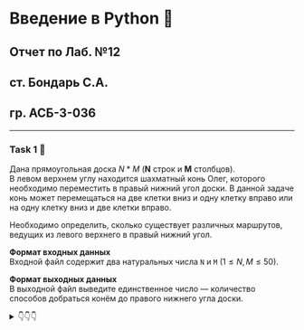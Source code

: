# Введение в Python 🐍

## Отчет по Лаб. №12
## ст. Бондарь С.А.
## гр. АСБ-3-036

------------

### Task 1 🐍

Дана прямоугольная доска $N*M$ (**N** строк и **M** столбцов).  
В левом верхнем углу находится шахматный конь Олег, которого необходимо переместить в правый нижний угол доски. 
В данной задаче конь может перемещаться на две клетки вниз и одну клетку вправо или на одну клетку вниз и две клетки вправо.

Необходимо определить, сколько существует различных маршрутов, ведущих из левого верхнего в правый нижний угол.

**Формат входных данных**  
Входной файл содержит два натуральных числа `N` и `M` $(1 \leq N, M \leq 50)$.

**Формат выходных данных**  
В выходной файл выведите единственное число — количество способов добраться конём до правого нижнего угла доски.

<details>
<summary>👇👇👇</summary>

```python
import math

def count_ways(n, m):
    daR3_Bo_n1 = [[0]*m for _ in range(n)]
    B_S_A = [(2, 1), (1, 2)]  # возможные ходы коня

    daR3_Bo_n1[0][0] = 1  # начальная позиция

    for i in range(n):
        for j in range(m):
            for dx, dy in B_S_A:
                x, y = i - dx, j - dy
                if 0 <= x < n and 0 <= y < m:
                    daR3_Bo_n1[i][j] += daR3_Bo_n1[x][y]

    return daR3_Bo_n1[-1][-1]  # правый нижний угол доски

if __name__ == '__main__':
    n, m = map(int, input().split())
    print(count_ways(n, m))
```

![alt](imgs/1.png)

------------

### Task 2 🐍

Олег очень любит занятия по программированию в университете. 
А еще больше он любит узнавать новые алгоритмы и структуры данных.
Для того, чтобы ему не было скучно на очередном занятии, преподаватель предложил придумать способ поиска медианы для последовательности 
**X** из **n** элементов.
Олег быстро нашел в сети нужный алгоритм и отчитался перед учителем. Тогда тот предложил усложнённую версию задачи: для каждого 
**i** от **1** до **n** нужно найти медиану среди первых **i** элементов последовательности 
**X**. В качестве результата преподаватель попросил сказать сумму найденных значений.

Медианой последовательности в случае нечётной длины **L** называется элемент, который будет равноудалён от концов последовательности, если ее отсортировать по возрастанию или убыванию 
(нетрудно сообразить, что этот элемент имеет номер $(L + 1) / 2$ в отсортированной последовательности, если номера считать с единицы). 
В случае чётной длины **L** медианой будем считать элемент, который окажется на месте $L/2$, если последовательность отсортировать по возрастанию.

**Формат входных данных**  
В первой строке входных данных записано число `N` $(1 \leq N \leq 100000)$. Во второй строке записаны `N` различных чисел $X_i(1 \leq X_i \leq 10^9)$

**Формат выходных данных**  
Выведите сумму найденных медианных значений.

<details>
<summary>👇👇👇</summary>

```python
import heapq

def median_sum(N_Da3r, X_Bo1):
    left = []  # max heap
    right = []  # min heap
    medians = []

    for i in range(N_Da3r):
        if not left or X_Bo1[i] < -left[0]:
            heapq.heappush(left, -X_Bo1[i])
        else:
            heapq.heappush(right, X_Bo1[i])

        # balance heaps
        if len(left) > len(right) + 1:
            heapq.heappush(right, -heapq.heappop(left))
        elif len(right) > len(left):
            heapq.heappush(left, -heapq.heappop(right))

        medians.append(-left[0])

    return sum(medians)

if __name__ == '__main__':
    N_Da3r = int(input())
    X_Bo1 = list(map(int, input().split()))
    print(median_sum(N_Da3r, X_Bo1))
```

![alt](imgs/2.png)

------------

### Task 3 🐍

Вовочка ломает систему безопасности Пентагона. 
Для этого ему понадобилось узнать, какие символы в секретных зашифрованных посланиях употребляются чаще других. 
Для удобства изучения Вовочка хочет получить графическое представление встречаемости символов. 
Поэтому он хочет построить гистограмму количества символов в сообщении. 
Гистограмма — это график, в котором каждому символу, встречающемуся в сообщении хотя бы один раз, соответствует столбик, 
высота которого пропорциональна количеству этих символов в сообщении.


**Формат входных данных**  
Входной файл содержит зашифрованный текст сообщения. 
Он содержит строчные и прописные латинские буквы, цифры, знаки препинания («.», «!», «?», «:», «-», «,», «;», «(», «)»), 
пробелы и переводы строк. Размер входного файла не превышает 10000 байт. 
Текст содержит хотя бы один непробельный символ. Все строки входного файла не длиннее 200 символов.
Для каждого символа c кроме пробелов и переводов строк выведите столбик из символов «#», количество которых должно быть равно количеству символов c в данном тексте. 
Под каждым столбиком напишите символ, соответствующий ему. Отформатируйте гистограмму так, чтобы нижние концы столбиков были на одной строке, первая строка 
и первый столбец были непустыми. Не отделяйте столбики друг от друга. Отсортируйте столбики в порядке увеличения кодов символов.

**Формат выходных данных**  
Для каждого символа c кроме пробелов и переводов строк выведите столбик из символов «#», 
количество которых должно быть равно количеству символов c в данном тексте. Под каждым столбиком напишите символ, соответствующий ему. 
Отформатируйте гистограмму так, чтобы нижние концы столбиков были на одной строке, первая строка и первый столбец были непустыми. 
Не отделяйте столбики друг от друга. Отсортируйте столбики в порядке увеличения кодов символов.

<details>
<summary>👇👇👇</summary>

```python
def histogram(daR3_Bo_n1):
    # Создаем словарь для подсчета символов
    count = {}
    for char in daR3_Bo_n1:
        if char not in (' ', '\n'):
            count[char] = count.get(char, 0) + 1

    # Получаем максимальное количество повторений символа
    max_count = max(count.values())

    # Создаем гистограмму
    histogram = []
    for i in range(max_count, 0, -1):
        row = ''
        for char in sorted(count.keys()):
            if count[char] >= i:
                row += '#'
            else:
                row += ' '
        histogram.append(row)

    # Добавляем строку с символами
    histogram.append(''.join(sorted(count.keys())))

    return '\n'.join(histogram)

if __name__ == '__main__':
    # Чтение ввода из файла
    with open('Bond_Sem761.txt', 'r') as file:
        daR3_Bo_n1 = file.read()
    print(histogram(daR3_Bo_n1))
```

![alt](imgs/3.png)


